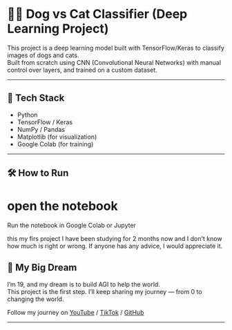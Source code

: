 # 🐶🐱 Dog vs Cat Classifier (Deep Learning Project)

This project is a deep learning model built with TensorFlow/Keras to classify images of dogs and cats.  
Built from scratch using CNN (Convolutional Neural Networks) with manual control over layers, and trained on a custom dataset.

---

## 🧠 Tech Stack

- Python
- TensorFlow / Keras
- NumPy / Pandas
- Matplotlib (for visualization)
- Google Colab (for training)

---

## 🛠️ How to Run 

# open the notebook
Run the notebook in Google Colab or Jupyter

this my firs project
I have been studying for 2 months now and I don't know how much is right or wrong. If anyone has any advice, I would appreciate it.
## 🎯 My Big Dream

I’m 19, and my dream is to build AGI to help the world.  
This project is the first step. I’ll keep sharing my journey — from 0 to changing the world.

Follow my journey on [YouTube](https://www.youtube.com/@iambot7318) / [TikTok](https://www.tiktok.com/@mpc_poonpipat) / [GitHub](https://github.com/mammothMVP)

---
